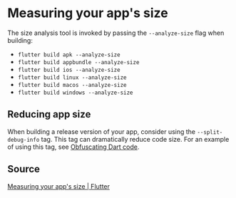 # Measuring your app's size

The size analysis tool is invoked by passing the `--analyze-size` flag when building:

- `flutter build apk --analyze-size`
- `flutter build appbundle --analyze-size`
- `flutter build ios --analyze-size`
- `flutter build linux --analyze-size`
- `flutter build macos --analyze-size`
- `flutter build windows --analyze-size`

## Reducing app size

When building a release version of your app, consider using the `--split-debug-info` tag. This tag can dramatically reduce code size. For an example of using this tag, see [Obfuscating Dart code](https://docs.flutter.dev/deployment/obfuscate).

## Source

[Measuring your app's size | Flutter](https://docs.flutter.dev/perf/app-size#reducing-app-size)
